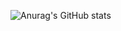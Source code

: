 ![Anurag's GitHub stats](https://github-readme-stats.vercel.app/api?username=anuraghazra&show_icons=true)
